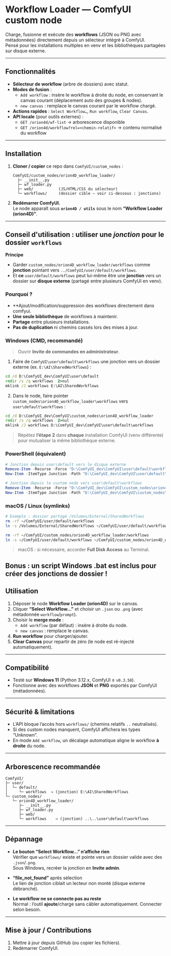 # Workflow Loader — ComfyUI custom node

Charge, fusionne et exécute des **workflows** (JSON ou PNG avec métadonnées) directement depuis un sélecteur intégré à ComfyUI.  
Pensé pour les installations multiples en venv et les bibliothèques partagées sur disque externe.

---

## Fonctionnalités

- **Sélecteur de workflow** (arbre de dossiers) avec statut.
- **Modes de fusion** :
  - `Add workflow` : insère le workflow à droite du node, en conservant le canvas courant (déplacement auto des groupes & nodes).
  - `new canvas` : remplace le canvas courant par le workflow chargé.
- **Actions rapides** : `Select Workflow…`, `Run workflow`, `Clear Canvas`.
- **API locale** (pour outils externes) :
  - `GET /orion4d/wf-list` → arborescence disponible
  - `GET /orion4d/workflow?rel=<chemin-relatif>` → contenu normalisé du workflow

---

## Installation

1. **Cloner / copier** ce repo dans `ComfyUI/custom_nodes` :
   ```text
   ComfyUI/custom_nodes/orion4D_workflow_loader/
     ├─ __init__.py
     ├─ wf_loader.py
     ├─ web/           (JS/HTML/CSS du sélecteur)
     └─ workflows/     (dossier cible — voir ci-dessous : jonctions)
   ```

2. **Redémarrer ComfyUI.**  
   Le node apparaît sous **`orion4D / utils`** sous le nom **“Workflow Loader (orion4D)”**.

---

## Conseil d'utilisation : utiliser une *jonction* pour le dossier `workflows`

**Principe**  
- Garder `custom_nodes/orion4D_workflow_loader/workflows` comme **jonction** pointant vers `../ComfyUI/user/default/workflows`.
- Et **ce** `user/default/workflows` peut lui-même être une **jonction** vers un dossier sur **disque externe** (partagé entre plusieurs ComfyUI en venv).

### Pourquoi ?
- **Ajout/modification/suppression des workflows directement dans comfyui.
- **Une seule bibliothèque** de workflows à maintenir.
- **Partage** entre plusieurs installations.
- **Pas de duplication** ni chemins cassés lors des mises à jour.

### Windows (CMD, recommandé)

> Ouvrir **Invite de commandes en administrateur**.

1) Faire de `ComfyUI\user\default\workflows` une jonction vers un dossier externe (ex. `E:\AI\SharedWorkflows`) :

```bat
cd /d D:\ComfyUI_dev\ComfyUI\user\default
rmdir /s /q workflows  2>nul
mklink /J workflows E:\AI\SharedWorkflows
```

2) Dans le node, faire pointer `custom_nodes\orion4D_workflow_loader\workflows` vers `user\default\workflows` :

```bat
cd /d D:\ComfyUI_dev\ComfyUI\custom_nodes\orion4D_workflow_loader
rmdir /s /q workflows  2>nul
mklink /J workflows D:\ComfyUI_dev\ComfyUI\user\default\workflows
```

> Répétez **l’étape 2** dans **chaque** installation ComfyUI (venv différente) pour mutualiser la même bibliothèque externe.

### PowerShell (équivalent)

```powershell
# Jonction depuis user\default vers le disque externe
Remove-Item -Recurse -Force "D:\ComfyUI_dev\ComfyUI\user\default\workflows" -ErrorAction SilentlyContinue
New-Item -ItemType Junction -Path "D:\ComfyUI_dev\ComfyUI\user\default\workflows" -Target "E:\AI\SharedWorkflows"

# Jonction depuis le custom node vers user\default\workflows
Remove-Item -Recurse -Force "D:\ComfyUI_dev\ComfyUI\custom_nodes\orion4D_workflow_loader\workflows" -ErrorAction SilentlyContinue
New-Item -ItemType Junction -Path "D:\ComfyUI_dev\ComfyUI\custom_nodes\orion4D_workflow_loader\workflows" -Target "D:\ComfyUI_dev\ComfyUI\user\default\workflows"
```

### macOS / Linux (symlinks)

```bash
# Exemple : dossier partagé /Volumes/External/SharedWorkflows
rm -rf ~/ComfyUI/user/default/workflows
ln -s /Volumes/External/SharedWorkflows ~/ComfyUI/user/default/workflows

rm -rf ~/ComfyUI/custom_nodes/orion4D_workflow_loader/workflows
ln -s ~/ComfyUI/user/default/workflows ~/ComfyUI/custom_nodes/orion4D_workflow_loader/workflows
```

> macOS : si nécessaire, accorder **Full Disk Access** au Terminal.

Bonus : un script Windows .bat est inclus pour créer des jonctions de dossier !
---

## Utilisation

1. Déposer le node **Workflow Loader (orion4D)** sur le canvas.
2. Cliquer **“Select Workflow…”** et choisir un `.json` ou `.png` (avec métadonnée `workflow`/`prompt`).
3. Choisir le **merge mode** :
   - `Add workflow` (par défaut) : insère à droite du node.
   - `new canvas` : remplace le canvas.
4. **Run workflow** pour charger/ajouter.
5. **Clear Canvas** pour repartir de zéro (le node est ré-injecté automatiquement).

---

## Compatibilité

- Testé sur **Windows 11** (Python 3.12.x, ComfyUI ≥ `v0.3.58`).  
- Fonctionne avec des workflows **JSON** et **PNG** exportés par ComfyUI (métadonnées).

---

## Sécurité & limitations

- L’API bloque l’accès hors `workflows/` (chemins relatifs `..` neutralisés).
- Si des custom nodes manquent, ComfyUI affichera les types “Unknown”.
- En mode `Add workflow`, un décalage automatique aligne le workflow **à droite** du node.

---

## Arborescence recommandée

```text
ComfyUI/
├─ user/
│  └─ default/
│     └─ workflows  → (jonction) E:\AI\SharedWorkflows
└─ custom_nodes/
   └─ orion4D_workflow_loader/
      ├─ __init__.py
      ├─ wf_loader.py
      ├─ web/
      └─ workflows    → (jonction) ..\..\user\default\workflows
```

---

## Dépannage

- **Le bouton “Select Workflow…” n’affiche rien**  
  Vérifier que `workflows/` existe et pointe vers un dossier valide avec des `.json`/`.png`.  
  Sous Windows, recréer la jonction en **Invite admin**.

- **“file_not_found”** après sélection  
  Le lien de jonction ciblait un lecteur non monté (disque externe débranché).

- **Le workflow ne se connecte pas au reste**  
  Normal : l’outil **ajoute**/charge sans câbler automatiquement. Connecter selon besoin.

---

## Mise à jour / Contributions

1. Mettre à jour depuis GitHub (ou copier les fichiers).
2. Redémarrer ComfyUI.  
